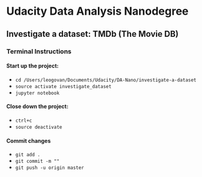 # Udacity Data Analysis Nanodegree

## Investigate a dataset: TMDb (The Movie DB)

### Terminal Instructions

#### Start up the project:
* `cd /Users/leogovan/Documents/Udacity/DA-Nano/investigate-a-dataset`
* `source activate investigate_dataset`
* `jupyter notebook`

#### Close down the project:
* `ctrl+c`
* `source deactivate`

#### Commit changes
* `git add .`
* `git commit -m ""`
* `git push -u origin master`
